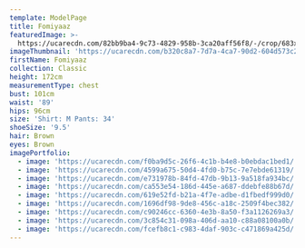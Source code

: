```yaml
---
template: ModelPage
title: Fomiyaaz
featuredImage: >-
  https://ucarecdn.com/82bb9ba4-9c73-4829-958b-3ca20aff56f8/-/crop/683x503/0,156/-/preview/
imageThumbnail: 'https://ucarecdn.com/b320c8a7-7d7a-4ca7-90d2-604d573c25e1/'
firstName: Fomiyaaz
collection: Classic
height: 172cm
measurementType: chest
bust: 101cm
waist: '89'
hips: 96cm
size: 'Shirt: M Pants: 34'
shoeSize: '9.5'
hair: Brown
eyes: Brown
imagePortfolio:
  - image: 'https://ucarecdn.com/f0ba9d5c-26f6-4c1b-b4e8-b0ebdac1bed1/'
  - image: 'https://ucarecdn.com/4599a675-50d4-4fd0-b75c-7e7ebde61319/'
  - image: 'https://ucarecdn.com/e731978b-84fd-47db-9b13-9a518fa934bc/'
  - image: 'https://ucarecdn.com/ca553e54-186d-445e-a687-ddebfe88b67d/'
  - image: 'https://ucarecdn.com/619e52fd-b21a-4f7e-adbe-d1fbedf999d0/'
  - image: 'https://ucarecdn.com/1696df98-9de8-456c-a18c-2509f4bec382/'
  - image: 'https://ucarecdn.com/c90246cc-6360-4e3b-8a50-f3a1126269a3/'
  - image: 'https://ucarecdn.com/3c854c31-098a-406d-aa10-c88a08100a0b/'
  - image: 'https://ucarecdn.com/fcefb8c1-c983-4daf-903c-c471869a425d/'
---
```


